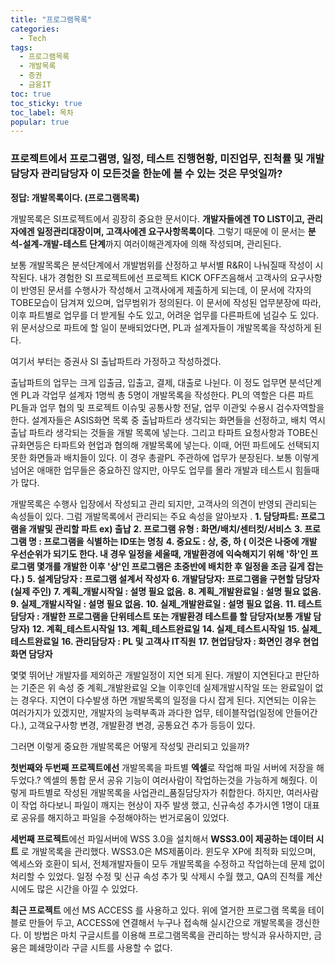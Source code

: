 ```yaml
---
title: "프로그램목록"
categories:
  - Tech
tags: 
  - 프로그램목록
  - 개발목록
  - 증권
  - 금융IT
toc: true
toc_sticky: true
toc_label: 목차
popular: true
---
```


### 프로젝트에서 프로그램명, 일정, 테스트 진행현황, 미진업무, 진척률 및 개발담당자 관리담당자 이 모든것을 한눈에 볼 수 있는 것은 무엇일까?

**정답: 개발목록이다. (프로그램목록)**

개발목록은 SI프로젝트에서 굉장히 중요한 문서이다. **개발자들에겐 TO LIST이고, 관리자에겐 일정관리대장이며, 고객사에겐 요구사항목록이다**. 그렇기 때문에 이 문서는 **분석-설계-개발-테스트 단계**까지 여러이해관계자에 의해 작성되며, 관리된다.

보통 개발목록은 분석단계에서 개발범위를 산정하고 부서별 R&R이 나눠질때 작성이 시작된다.
내가 경험한 SI 프로젝트에선 프로젝트 KICK OFF즈음해서 고객사의 요구사항이 반영된 문서를 수행사가 작성해서 고객사에게 제출하게 되는데, 이 문서에 각자의 TOBE모습이 담겨져 있으며, 업무범위가 정의된다. 이 문서에 작성된 업무분장에 따라, 이후 파트별로 업무를 더 받게될 수도 있고, 어려운 업무를 다른파트에 넘길수 도 있다. 위 문서상으로 파트에 할 일이 분배되었다면, PL과 설계자들이 개발목록을 작성하게 된다.

여기서 부터는 증권사 SI 출납파트라 가정하고 작성하겠다.

출납파트의 업무는 크게 입출금, 입출고, 결제, 대출로 나뉜다. 이 정도 업무면 분석단계엔 PL과 각업무 설계자 1명씩 총 5명이 개발목록을 작성한다.
PL의 역할은 다른 파트 PL들과 업무 협의 및 프로젝트 이슈및 공통사항 전달, 업무 이관잋 수용시 검수자역할을 한다.
설계자들은 ASIS화면 목록 중 출납파트라 생각되는 화면들을 선정하고, 배치 역시 출납 파트라 생각되는 것들을 개발 목록에 넣는다. 그리고 타파트 요청사항과 TOBE신규화면등은 타파트와 현업과 협의해 개발목록에 넣는다. 이때, 어떤 파트에도 선택되지 못한 화면들과 배치들이 있다. 이 경우 총괄PL 주관하에 업무가 분장된다. 보통 이렇게 넘어온 애매한 업무들은 중요하진 않지만, 아무도 업무를 몰라 개발과 테스트시 힘들때가 많다.

개발목록은 수행사 입장에서 작성되고 관리 되지만, 고객사의 의견이 반영되 관리되는 속성들이 있다.
그럼 개발목록에서 관리되는 주요 속성을 알아보자 .
**1. 담당파트: 프로그램을 개발및 관리할 파트 ex) 출납**
**2. 프로그램 유형 : 화면/배치/센터컷/서비스**
**3. 프로그램 명 : 프로그램을 식별하는 ID또는 명칭**
**4. 중요도 : 상, 중, 하 ( 이것은 나중에 개발 우선순위가 되기도 한다. 내 경우 일정을 세울때, 개발환경에 익숙해지기 위해 '하'인 프로그램 몇개를 개발한 이후 '상'인 프로그램은 초중반에 배치한 후 일정을 조금 길게 잡는다.)**
**5. 설계담당자 : 프로그램 설계서 작성자**
**6. 개발담당자: 프로그램을 구현할 담당자(실제 주인)**
**7. 계획_개발시작일 : 설명 필요 없음.**
**8. 계획_개발완료일 : 설명 필요 없음.**
**9. 실제_개발시작일 : 설명 필요 없음.**
**10. 실제_개발완료일 : 설명 필요 없음.**
**11. 테스트 담당자 : 개발한 프로그램을 단위테스트 또는 개발환경 테스트를 할 담당자(보통 개발 담당자)**
**12. 계획_테스트시작일**
**13. 계획_테스트완료일**
**14. 실제_테스트시작일**
**15. 실제_테스트완료일**
**16. 관리담당자 : PL 및 고객사 IT직원**
**17. 현업담당자 : 화면인 경우 현업 화면 담당자**

몇몇 뛰어난 개발자를 제외하곤 개발일정이 지연 되게 된다. 개발이 지연된다고 판단하는 기준은 위 속성 중 계획_개발완료일 오늘 이후인데 실제개발시작일 또는 완료일이 없는 경우다. 지연이 다수발생 하면 개발목록의 일정을 다시 잡게 된다. 지연되는 이유는 여러가지가 있겠지만, 개발자의 능력부족과 과다한 업무, 테이블작업(일정에 안들어간다.), 고객요구사항 변경, 개발환경 변경, 공통요건 추가 등등이 있다.

그러면 이렇게 중요한 개발목록은 어떻게 작성및 관리되고 있을까?

**첫번째와 두번째 프로젝트에선** 개발목록을 파트별 **엑셀**로 작업해 파일 서버에 저장을 해 두었다.? 엑셀의 통합 문서 공유 기능이 여러사람이 작업하는것을 가능하게 해줬다. 이렇게 파트별로 작성된 개발목록을 사업관리_품질담당자가 취합한다. 하지만, 여러사람이 작업 하다보니 파일이 깨지는 현상이 자주 발생 했고, 신규속성 추가시엔 1명이 대표로 공유를 해지하고 파일을 수정해야하는 번거로움이 있었다.

**세번째 프로젝트**에선 파일서버에 WSS 3.0을 설치해서 **WSS3.0이 제공하는 데이터 시트** 로 개발목록을 관리했다. WSS3.0은 MS제품이라. 윈도우 XP에 최적화 되있으며, 엑세스와 호환이 되서, 전체개발자들이 모두 개발목록을 수정하고 작업하는데 문제 없이 처리할 수 있었다. 일정 수정 및 신규 속성 추가 및 삭제시 수월 했고, QA의 진척률 계산시에도 많은 시간을 아낄 수 있었다.

**최근 프로젝트** 에선 MS ACCESS 를 사용하고 있다. 위에 열거한 프로그램 목록을 테이블로 만들어 두고, ACCESS에 연결해서 누구나 접속해 실시간으로 개발목록을 갱신한다. 이 방법은 마치 구글시트를 이용해 프로그램목록을 관리하는 방식과 유사하지만, 금융은 폐쇄망이라 구글 시트를 사용할 수 없다. 